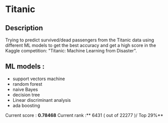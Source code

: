 # Titanic


## Description
Trying to predict survived/dead passengers from the Titanic data using different ML models to get the best accuracy and get a high score in the Kaggle competition: "Titanic: Machine Learning from Disaster".

## ML models :
 - support vectors machine
 - random forest
 - naive Bayes
 - decision tree
 - Linear discriminant analysis
 - ada boosting

Current score : **0.78468**
Current rank :** 6431 ( out of 22277 )/ Top 29%**
